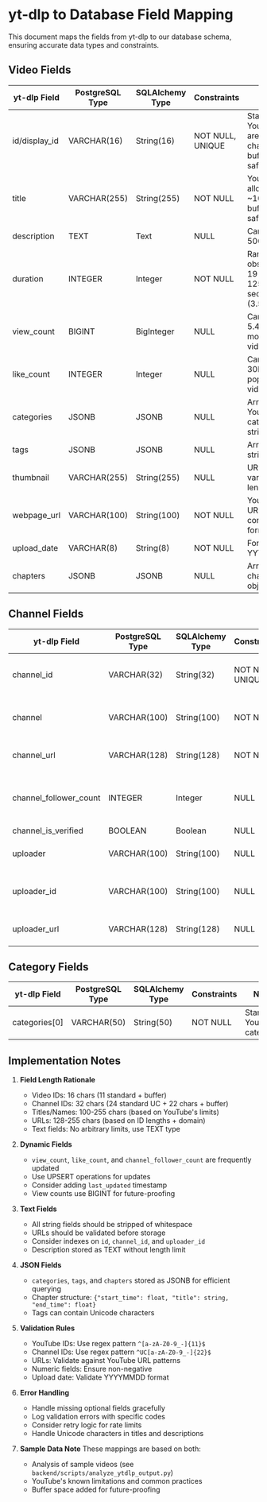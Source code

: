 # yt-dlp to Database Field Mapping

This document maps the fields from yt-dlp to our database schema, ensuring accurate data types and constraints.

## Video Fields

| yt-dlp Field | PostgreSQL Type | SQLAlchemy Type | Constraints | Notes |
|--------------|-----------------|-----------------|-------------|--------|
| id/display_id | VARCHAR(16) | String(16) | NOT NULL, UNIQUE | Standard YouTube IDs are 11 chars, buffer for safety |
| title | VARCHAR(255) | String(255) | NOT NULL | YouTube allows up to ~100 chars, buffer for safety |
| description | TEXT | Text | NULL | Can exceed 5000 chars |
| duration | INTEGER | Integer | NOT NULL | Range observed: 19 to 12527 seconds (3.5 hours) |
| view_count | BIGINT | BigInteger | NULL | Can exceed 5.4B (e.g., most viewed videos) |
| like_count | INTEGER | Integer | NULL | Can exceed 30M for popular videos |
| categories | JSONB | JSONB | NULL | Array of YouTube category strings |
| tags | JSONB | JSONB | NULL | Array of tag strings |
| thumbnail | VARCHAR(255) | String(255) | NULL | URLs can vary in length |
| webpage_url | VARCHAR(100) | String(100) | NOT NULL | YouTube URLs have consistent format |
| upload_date | VARCHAR(8) | String(8) | NOT NULL | Format: YYYYMMDD |
| chapters | JSONB | JSONB | NULL | Array of chapter objects |

## Channel Fields

| yt-dlp Field | PostgreSQL Type | SQLAlchemy Type | Constraints | Notes |
|--------------|-----------------|-----------------|-------------|--------|
| channel_id | VARCHAR(32) | String(32) | NOT NULL, UNIQUE | Standard format: UC + 22 chars |
| channel | VARCHAR(100) | String(100) | NOT NULL | Channel names can be quite long |
| channel_url | VARCHAR(128) | String(128) | NOT NULL | Based on channel ID length |
| channel_follower_count | INTEGER | Integer | NULL | Can exceed 100M for top channels |
| channel_is_verified | BOOLEAN | Boolean | NULL | True/False |
| uploader | VARCHAR(100) | String(100) | NULL | Same as channel name |
| uploader_id | VARCHAR(100) | String(100) | NULL | @handle format, can be long |
| uploader_url | VARCHAR(128) | String(128) | NULL | Based on handle length |

## Category Fields

| yt-dlp Field | PostgreSQL Type | SQLAlchemy Type | Constraints | Notes |
|--------------|-----------------|-----------------|-------------|--------|
| categories[0] | VARCHAR(50) | String(50) | NOT NULL | Standard YouTube categories |

## Implementation Notes

1. **Field Length Rationale**
   - Video IDs: 16 chars (11 standard + buffer)
   - Channel IDs: 32 chars (24 standard UC + 22 chars + buffer)
   - Titles/Names: 100-255 chars (based on YouTube's limits)
   - URLs: 128-255 chars (based on ID lengths + domain)
   - Text fields: No arbitrary limits, use TEXT type

2. **Dynamic Fields**
   - `view_count`, `like_count`, and `channel_follower_count` are frequently updated
   - Use UPSERT operations for updates
   - Consider adding `last_updated` timestamp
   - View counts use BIGINT for future-proofing

3. **Text Fields**
   - All string fields should be stripped of whitespace
   - URLs should be validated before storage
   - Consider indexes on `id`, `channel_id`, and `uploader_id`
   - Description stored as TEXT without length limit

4. **JSON Fields**
   - `categories`, `tags`, and `chapters` stored as JSONB for efficient querying
   - Chapter structure: `{"start_time": float, "title": string, "end_time": float}`
   - Tags can contain Unicode characters

5. **Validation Rules**
   - YouTube IDs: Use regex pattern `^[a-zA-Z0-9_-]{11}$`
   - Channel IDs: Use regex pattern `^UC[a-zA-Z0-9_-]{22}$`
   - URLs: Validate against YouTube URL patterns
   - Numeric fields: Ensure non-negative
   - Upload date: Validate YYYYMMDD format

6. **Error Handling**
   - Handle missing optional fields gracefully
   - Log validation errors with specific codes
   - Consider retry logic for rate limits
   - Handle Unicode characters in titles and descriptions

7. **Sample Data Note**
   These mappings are based on both:
   - Analysis of sample videos (see `backend/scripts/analyze_ytdlp_output.py`)
   - YouTube's known limitations and common practices
   - Buffer space added for future-proofing
